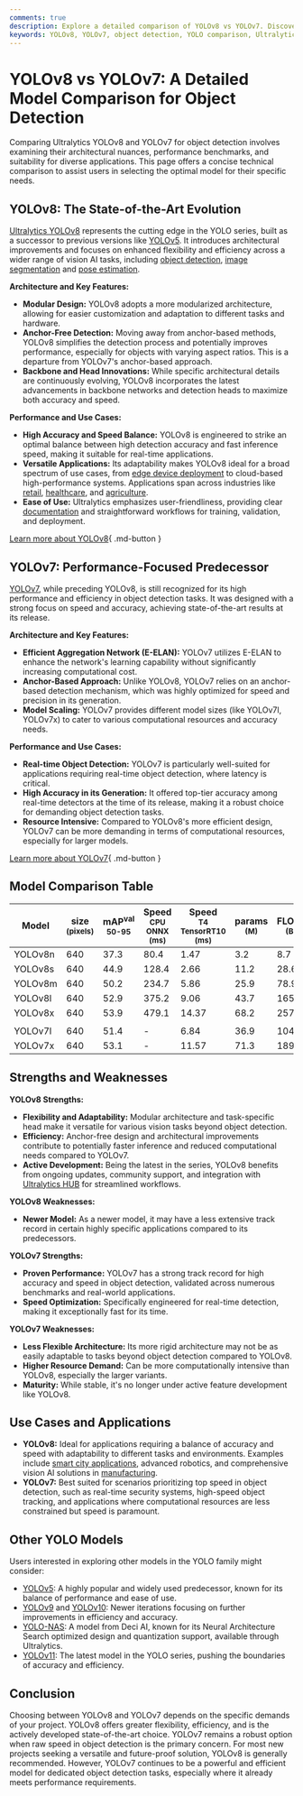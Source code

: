 ```yaml
---
comments: true
description: Explore a detailed comparison of YOLOv8 vs YOLOv7. Discover differences in architecture, performance, and use cases to choose the right model.
keywords: YOLOv8, YOLOv7, object detection, YOLO comparison, Ultralytics, model comparison, anchor-free detection, real-time detection
---
```


# YOLOv8 vs YOLOv7: A Detailed Model Comparison for Object Detection

Comparing Ultralytics YOLOv8 and YOLOv7 for object detection involves examining their architectural nuances, performance benchmarks, and suitability for diverse applications. This page offers a concise technical comparison to assist users in selecting the optimal model for their specific needs.

<script async src="https://cdn.jsdelivr.net/npm/chart.js@3.9.1/dist/chart.min.js"></script>
<script defer src="../../javascript/benchmark.js"></script>

<canvas id="modelComparisonChart" width="1024" height="400" active-models='["YOLOv8", "YOLOv7"]'></canvas>

## YOLOv8: The State-of-the-Art Evolution

[Ultralytics YOLOv8](https://docs.ultralytics.com/models/yolov8/) represents the cutting edge in the YOLO series, built as a successor to previous versions like [YOLOv5](https://docs.ultralytics.com/models/yolov5/). It introduces architectural improvements and focuses on enhanced flexibility and efficiency across a wider range of vision AI tasks, including [object detection](https://docs.ultralytics.com/tasks/detect/), [image segmentation](https://docs.ultralytics.com/tasks/segment/) and [pose estimation](https://docs.ultralytics.com/tasks/pose/).

**Architecture and Key Features:**

- **Modular Design:** YOLOv8 adopts a more modularized architecture, allowing for easier customization and adaptation to different tasks and hardware.
- **Anchor-Free Detection:** Moving away from anchor-based methods, YOLOv8 simplifies the detection process and potentially improves performance, especially for objects with varying aspect ratios. This is a departure from YOLOv7's anchor-based approach.
- **Backbone and Head Innovations:** While specific architectural details are continuously evolving, YOLOv8 incorporates the latest advancements in backbone networks and detection heads to maximize both accuracy and speed.

**Performance and Use Cases:**

- **High Accuracy and Speed Balance:** YOLOv8 is engineered to strike an optimal balance between high detection accuracy and fast inference speed, making it suitable for real-time applications.
- **Versatile Applications:** Its adaptability makes YOLOv8 ideal for a broad spectrum of use cases, from [edge device deployment](https://www.ultralytics.com/blog/edge-ai-and-aiot-upgrade-any-camera-with-ultralytics-yolov8-in-a-no-code-way) to cloud-based high-performance systems. Applications span across industries like [retail](https://www.ultralytics.com/blog/ai-for-smarter-retail-inventory-management), [healthcare](https://www.ultralytics.com/solutions/ai-in-healthcare), and [agriculture](https://www.ultralytics.com/solutions/ai-in-agriculture).
- **Ease of Use:** Ultralytics emphasizes user-friendliness, providing clear [documentation](https://docs.ultralytics.com/) and straightforward workflows for training, validation, and deployment.

[Learn more about YOLOv8](https://docs.ultralytics.com/models/yolov8/){ .md-button }

## YOLOv7: Performance-Focused Predecessor

[YOLOv7](https://docs.ultralytics.com/models/yolov7/), while preceding YOLOv8, is still recognized for its high performance and efficiency in object detection tasks. It was designed with a strong focus on speed and accuracy, achieving state-of-the-art results at its release.

**Architecture and Key Features:**

- **Efficient Aggregation Network (E-ELAN):** YOLOv7 utilizes E-ELAN to enhance the network's learning capability without significantly increasing computational cost.
- **Anchor-Based Approach:** Unlike YOLOv8, YOLOv7 relies on an anchor-based detection mechanism, which was highly optimized for speed and precision in its generation.
- **Model Scaling:** YOLOv7 provides different model sizes (like YOLOv7l, YOLOv7x) to cater to various computational resources and accuracy needs.

**Performance and Use Cases:**

- **Real-time Object Detection:** YOLOv7 is particularly well-suited for applications requiring real-time object detection, where latency is critical.
- **High Accuracy in its Generation:** It offered top-tier accuracy among real-time detectors at the time of its release, making it a robust choice for demanding object detection tasks.
- **Resource Intensive:** Compared to YOLOv8's more efficient design, YOLOv7 can be more demanding in terms of computational resources, especially for larger models.

[Learn more about YOLOv7](https://docs.ultralytics.com/models/yolov7/){ .md-button }

## Model Comparison Table

| Model   | size<br><sup>(pixels) | mAP<sup>val<br>50-95 | Speed<br><sup>CPU ONNX<br>(ms) | Speed<br><sup>T4 TensorRT10<br>(ms) | params<br><sup>(M) | FLOPs<br><sup>(B) |
| ------- | --------------------- | -------------------- | ------------------------------ | ----------------------------------- | ------------------ | ----------------- |
| YOLOv8n | 640                   | 37.3                 | 80.4                           | 1.47                                | 3.2                | 8.7               |
| YOLOv8s | 640                   | 44.9                 | 128.4                          | 2.66                                | 11.2               | 28.6              |
| YOLOv8m | 640                   | 50.2                 | 234.7                          | 5.86                                | 25.9               | 78.9              |
| YOLOv8l | 640                   | 52.9                 | 375.2                          | 9.06                                | 43.7               | 165.2             |
| YOLOv8x | 640                   | 53.9                 | 479.1                          | 14.37                               | 68.2               | 257.8             |
|         |                       |                      |                                |                                     |                    |                   |
| YOLOv7l | 640                   | 51.4                 | -                              | 6.84                                | 36.9               | 104.7             |
| YOLOv7x | 640                   | 53.1                 | -                              | 11.57                               | 71.3               | 189.9             |

## Strengths and Weaknesses

**YOLOv8 Strengths:**

- **Flexibility and Adaptability:** Modular architecture and task-specific head make it versatile for various vision tasks beyond object detection.
- **Efficiency:** Anchor-free design and architectural improvements contribute to potentially faster inference and reduced computational needs compared to YOLOv7.
- **Active Development:** Being the latest in the series, YOLOv8 benefits from ongoing updates, community support, and integration with [Ultralytics HUB](https://www.ultralytics.com/hub) for streamlined workflows.

**YOLOv8 Weaknesses:**

- **Newer Model:** As a newer model, it may have a less extensive track record in certain highly specific applications compared to its predecessors.

**YOLOv7 Strengths:**

- **Proven Performance:** YOLOv7 has a strong track record for high accuracy and speed in object detection, validated across numerous benchmarks and real-world applications.
- **Speed Optimization:** Specifically engineered for real-time detection, making it exceptionally fast for its time.

**YOLOv7 Weaknesses:**

- **Less Flexible Architecture:** Its more rigid architecture may not be as easily adaptable to tasks beyond object detection compared to YOLOv8.
- **Higher Resource Demand:** Can be more computationally intensive than YOLOv8, especially the larger variants.
- **Maturity:** While stable, it's no longer under active feature development like YOLOv8.

## Use Cases and Applications

- **YOLOv8:** Ideal for applications requiring a balance of accuracy and speed with adaptability to different tasks and environments. Examples include [smart city applications](https://www.ultralytics.com/blog/computer-vision-ai-in-smart-cities), advanced robotics, and comprehensive vision AI solutions in [manufacturing](https://www.ultralytics.com/solutions/ai-in-manufacturing).
- **YOLOv7:** Best suited for scenarios prioritizing top speed in object detection, such as real-time security systems, high-speed object tracking, and applications where computational resources are less constrained but speed is paramount.

## Other YOLO Models

Users interested in exploring other models in the YOLO family might consider:

- [YOLOv5](https://docs.ultralytics.com/models/yolov5/): A highly popular and widely used predecessor, known for its balance of performance and ease of use.
- [YOLOv9](https://docs.ultralytics.com/models/yolov9/) and [YOLOv10](https://docs.ultralytics.com/models/yolov10/): Newer iterations focusing on further improvements in efficiency and accuracy.
- [YOLO-NAS](https://docs.ultralytics.com/models/yolo-nas/): A model from Deci AI, known for its Neural Architecture Search optimized design and quantization support, available through Ultralytics.
- [YOLOv11](https://docs.ultralytics.com/models/yolo11/): The latest model in the YOLO series, pushing the boundaries of accuracy and efficiency.

## Conclusion

Choosing between YOLOv8 and YOLOv7 depends on the specific demands of your project. YOLOv8 offers greater flexibility, efficiency, and is the actively developed state-of-the-art choice. YOLOv7 remains a robust option when raw speed in object detection is the primary concern. For most new projects seeking a versatile and future-proof solution, YOLOv8 is generally recommended. However, YOLOv7 continues to be a powerful and efficient model for dedicated object detection tasks, especially where it already meets performance requirements.